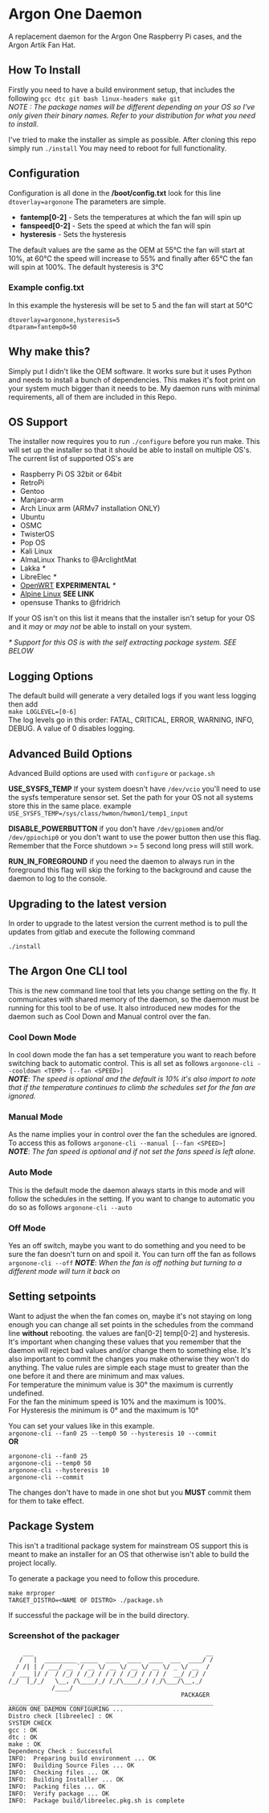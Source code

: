 # Argon One Daemon

A replacement daemon for the Argon One Raspberry Pi cases, and the Argon Artik Fan Hat.

## How To Install

Firstly you need to have a build environment setup, that includes the following `gcc dtc git bash linux-headers make git`  
*NOTE : The package names will be different depending on your OS so I've only given their binary names. Refer to your distribution for what you need to install.*  

I've tried to make the installer as simple as possible. After cloning this repo simply run ```./install``` You may need to reboot for full functionality.

## Configuration

Configuration is all done in the **/boot/config.txt** look for this line ```dtoverlay=argonone``` The parameters are simple.

* **fantemp[0-2]** - Sets the temperatures at which the fan will spin up
* **fanspeed[0-2]** - Sets the speed at which the fan will spin
* **hysteresis** - Sets the hysteresis

The default values are the same as the OEM at 55℃ the fan will start at 10%, at 60℃ the speed will increase to 55% and finally after 65℃ the fan will spin at 100%.  The default hysteresis is 3℃

### Example config.txt

In this example the hysteresis will be set to 5 and the fan will start at 50℃

```text
dtoverlay=argonone,hysteresis=5
dtparam=fantemp0=50
```

## Why make this?

Simply put I didn't like the OEM software.  It works sure but it uses Python and needs to install a bunch of dependencies.  This makes it's foot print on your system much bigger than it needs to be.  My daemon runs with minimal requirements, all of them are included in this Repo.

## OS Support

The installer now requires you to run ```./configure``` before you run make. This will set up the installer so that it should be able to install on multiple OS's.  The current list of supported OS's are  

* Raspberry Pi OS 32bit or 64bit
* RetroPi
* Gentoo
* Manjaro-arm
* Arch Linux arm (ARMv7 installation ONLY)
* Ubuntu
* OSMC
* TwisterOS
* Pop OS
* Kali Linux
* AlmaLinux Thanks to @ArclightMat
* Lakka *\**
* LibreElec *\**
* [OpenWRT](OS/openwrt/README.md) **EXPERIMENTAL** *\**
* [Alpine Linux](OS/alpine/README.md) **SEE LINK**
* opensuse Thanks to @fridrich

If your OS isn't on this list it means that the installer isn't setup for your OS and it *may* or *may not* be able to install on your system.

*\** *Support for this OS is with the self extracting package system. SEE BELOW*

## Logging Options

The default build will generate a very detailed logs if you want less logging then add  
```make LOGLEVEL=[0-6]```  
The log levels go in this order: FATAL, CRITICAL, ERROR, WARNING, INFO, DEBUG. A value of 0 disables logging.

## Advanced Build Options

 Advanced Build options are used with `configure` or `package.sh`

 **USE_SYSFS_TEMP** If your system doesn't have `/dev/vcio` you'll need to use the sysfs temperature sensor set. Set the path for your OS not all systems store this in the same place. example  `USE_SYSFS_TEMP=/sys/class/hwmon/hwmon1/temp1_input`

 **DISABLE_POWERBUTTON** if you don't have `/dev/gpiomem` and/or `/dev/gpiochip0` or you don't want to use the power button then use this flag.  Remember that the Force shutdown >= 5 second long press will still work.

 **RUN_IN_FOREGROUND** if you need the daemon to always run in the foreground this flag will skip the forking to the background and cause the daemon to log to the console.

## Upgrading to the latest version

In order to upgrade to the latest version the current method is to pull the updates from gitlab and execute the following command

```text
./install
```

## The Argon One CLI tool

This is the new command line tool that lets you change setting on the fly. It communicates with shared memory of the daemon, so the daemon must be running for this tool to be of use. It also introduced new modes for the daemon such as Cool Down and Manual control over the fan.

### Cool Down Mode

In cool down mode the fan has a set temperature you want to reach before switching back to automatic control.  This is all set as follows   ```argonone-cli --cooldown <TEMP> [--fan <SPEED>]```  
***NOTE***: *The speed is optional and the default is 10% it's also import to note that if the temperature continues to climb the schedules set for the fan are ignored.*  

### Manual Mode  

As the name implies your in control over the fan the schedules are ignored.  To access this as follows ```argonone-cli --manual [--fan <SPEED>]```  
***NOTE***: *The fan speed is optional and if not set the fans speed is left alone.*

### Auto Mode

This is the default mode the daemon always starts in this mode and will follow the schedules in the setting.  If you want to change to automatic you do so as follows ```argonone-cli --auto```

### Off Mode

Yes an off switch, maybe you want to do something and you need to be sure the fan doesn't turn on and spoil it.  You can turn off the fan as follows ```argonone-cli --off```
***NOTE***: *When the fan is off nothing but turning to a different mode will turn it back on*

## Setting setpoints

Want to adjust the when the fan comes on, maybe it's not staying on long enough you can change all set points in the schedules from the command line **without** rebooting.  the values are fan[0-2] temp[0-2] and hysteresis.  It's important when changing these values that you remember that the daemon will reject bad values and/or change them to something else.  It's also important to commit the changes you make otherwise they won't do anything.  The value rules are simple each stage must to greater than the one before it and there are minimum and max values.  
For temperature the minimum value is 30° the maximum is currently undefined.  
For the fan the minimum speed is 10% and the maximum is 100%.  
For Hysteresis the minimum is 0° and the maximum is 10°  

You can set your values like in this example.  
```argonone-cli --fan0 25 --temp0 50 --hysteresis 10 --commit```  
**OR**  

```text
argonone-cli --fan0 25
argonone-cli --temp0 50
argonone-cli --hysteresis 10
argonone-cli --commit
```

The changes don't have to made in one shot but you **MUST** commit them for them to take effect.

## Package System

This isn't a traditional package system for mainstream OS support this is meant to make an installer for an OS that otherwise isn't able to build the project locally.

To generate a package you need to follow this procedure.

```text
make mrproper
TARGET_DISTRO=<NAME OF DISTRO> ./package.sh
```

If successful the package will be in the build directory.

### Screenshot of the packager

```text
    ___                                                __
   /   |  _________ _____  ____  ____  ____  ___  ____/ /
  / /| | / ___/ __ `/ __ \/ __ \/ __ \/ __ \/ _ \/ __  / 
 / ___ |/ /  / /_/ / /_/ / / / / /_/ / / / /  __/ /_/ /  
/_/  |_/_/   \__, /\____/_/ /_/\____/_/ /_/\___/\__,_/   
            /____/                                       
                                                PACKAGER 
_________________________________________________________
ARGON ONE DAEMON CONFIGURING ...
Distro check [libreelec] : OK
SYSTEM CHECK
gcc : OK
dtc : OK
make : OK
Dependency Check : Successful
INFO:  Preparing build environment ... OK
INFO:  Building Source Files ... OK
INFO:  Checking files ... OK
INFO:  Building Installer ... OK
INFO:  Packing files ... OK
INFO:  Verify package ... OK
INFO:  Package build/libreelec.pkg.sh is complete 
```
